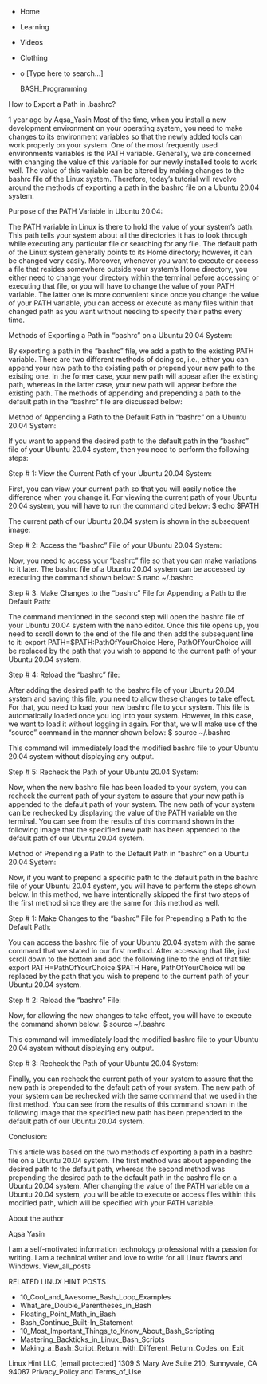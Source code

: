 





















































* Home
* Learning
* Videos
* Clothing
*
  o [Type here to search...]


   BASH_Programming


How to Export a Path in .bashrc?

1 year ago
by Aqsa_Yasin
Most of the time, when you install a new development environment on your
operating system, you need to make changes to its environment variables so that
the newly added tools can work properly on your system. One of the most
frequently used environments variables is the PATH variable. Generally, we are
concerned with changing the value of this variable for our newly installed
tools to work well. The value of this variable can be altered by making changes
to the bashrc file of the Linux system. Therefore, today’s tutorial will
revolve around the methods of exporting a path in the bashrc file on a Ubuntu
20.04 system.

Purpose of the PATH Variable in Ubuntu 20.04:

The PATH variable in Linux is there to hold the value of your system’s path.
This path tells your system about all the directories it has to look through
while executing any particular file or searching for any file. The default path
of the Linux system generally points to its Home directory; however, it can be
changed very easily. Moreover, whenever you want to execute or access a file
that resides somewhere outside your system’s Home directory, you either need to
change your directory within the terminal before accessing or executing that
file, or you will have to change the value of your PATH variable. The latter
one is more convenient since once you change the value of your PATH variable,
you can access or execute as many files within that changed path as you want
without needing to specify their paths every time.

Methods of Exporting a Path in “bashrc” on a Ubuntu 20.04 System:

By exporting a path in the “bashrc” file, we add a path to the existing PATH
variable. There are two different methods of doing so, i.e., either you can
append your new path to the existing path or prepend your new path to the
existing one. In the former case, your new path will appear after the existing
path, whereas in the latter case, your new path will appear before the existing
path. The methods of appending and prepending a path to the default path in the
“bashrc” file are discussed below:

Method of Appending a Path to the Default Path in “bashrc” on a Ubuntu 20.04
System:

If you want to append the desired path to the default path in the “bashrc” file
of your Ubuntu 20.04 system, then you need to perform the following steps:

Step # 1: View the Current Path of your Ubuntu 20.04 System:

First, you can view your current path so that you will easily notice the
difference when you change it. For viewing the current path of your Ubuntu
20.04 system, you will have to run the command cited below:
$ echo $PATH

The current path of our Ubuntu 20.04 system is shown in the subsequent image:

Step # 2: Access the “bashrc” File of your Ubuntu 20.04 System:

Now, you need to access your “bashrc” file so that you can make variations to
it later. The bashrc file of a Ubuntu 20.04 system can be accessed by executing
the command shown below:
$ nano ~/.bashrc

Step # 3: Make Changes to the “bashrc” File for Appending a Path to the Default
Path:

The command mentioned in the second step will open the bashrc file of your
Ubuntu 20.04 system with the nano editor. Once this file opens up, you need to
scroll down to the end of the file and then add the subsequent line to it:
export PATH=$PATH:PathOfYourChoice
Here, PathOfYourChoice will be replaced by the path that you wish to append to
the current path of your Ubuntu 20.04 system.

Step # 4: Reload the “bashrc” file:

After adding the desired path to the bashrc file of your Ubuntu 20.04 system
and saving this file, you need to allow these changes to take effect. For that,
you need to load your new bashrc file to your system. This file is
automatically loaded once you log into your system. However, in this case, we
want to load it without logging in again. For that, we will make use of the
“source” command in the manner shown below:
$ source ~/.bashrc

This command will immediately load the modified bashrc file to your Ubuntu
20.04 system without displaying any output.

Step # 5: Recheck the Path of your Ubuntu 20.04 System:

Now, when the new bashrc file has been loaded to your system, you can recheck
the current path of your system to assure that your new path is appended to the
default path of your system. The new path of your system can be rechecked by
displaying the value of the PATH variable on the terminal. You can see from the
results of this command shown in the following image that the specified new
path has been appended to the default path of our Ubuntu 20.04 system.

Method of Prepending a Path to the Default Path in “bashrc” on a Ubuntu 20.04
System:

Now, if you want to prepend a specific path to the default path in the bashrc
file of your Ubuntu 20.04 system, you will have to perform the steps shown
below. In this method, we have intentionally skipped the first two steps of the
first method since they are the same for this method as well.

Step # 1: Make Changes to the “bashrc” File for Prepending a Path to the
Default Path:

You can access the bashrc file of your Ubuntu 20.04 system with the same
command that we stated in our first method. After accessing that file, just
scroll down to the bottom and add the following line to the end of that file:
export PATH=PathOfYourChoice:$PATH
Here, PathOfYourChoice will be replaced by the path that you wish to prepend to
the current path of your Ubuntu 20.04 system.

Step # 2: Reload the “bashrc” File:

Now, for allowing the new changes to take effect, you will have to execute the
command shown below:
$ source ~/.bashrc

This command will immediately load the modified bashrc file to your Ubuntu
20.04 system without displaying any output.

Step # 3: Recheck the Path of your Ubuntu 20.04 System:

Finally, you can recheck the current path of your system to assure that the new
path is prepended to the default path of your system. The new path of your
system can be rechecked with the same command that we used in the first method.
You can see from the results of this command shown in the following image that
the specified new path has been prepended to the default path of our Ubuntu
20.04 system.

Conclusion:

This article was based on the two methods of exporting a path in a bashrc file
on a Ubuntu 20.04 system. The first method was about appending the desired path
to the default path, whereas the second method was prepending the desired path
to the default path in the bashrc file on a Ubuntu 20.04 system. After changing
the value of the PATH variable on a Ubuntu 20.04 system, you will be able to
execute or access files within this modified path, which will be specified with
your PATH variable.


About the author


Aqsa Yasin

I am a self-motivated information technology professional with a passion for
writing. I am a technical writer and love to write for all Linux flavors and
Windows.
View_all_posts

RELATED LINUX HINT POSTS


* 10_Cool_and_Awesome_Bash_Loop_Examples
* What_are_Double_Parentheses_in_Bash
* Floating_Point_Math_in_Bash
* Bash_Continue_Built-In_Statement
* 10_Most_Important_Things_to_Know_About_Bash_Scripting
* Mastering_Backticks_in_Linux_Bash_Scripts
* Making_a_Bash_Script_Return_with_Different_Return_Codes_on_Exit

Linux Hint LLC, [email protected]
1309 S Mary Ave Suite 210, Sunnyvale, CA 94087
 Privacy_Policy and Terms_of_Use
